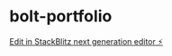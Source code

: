 # bolt-portfolio

[Edit in StackBlitz next generation editor ⚡️](https://stackblitz.com/~/github.com/jeremy0x/bolt-portfolio)
